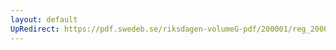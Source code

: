 ```yaml
---
layout: default
UpRedirect: https://pdf.swedeb.se/riksdagen-volumeG-pdf/200001/reg_200001/reg_200001_0283.pdf
---
```

